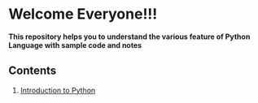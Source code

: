 # Welcome Everyone!!!


**This repository helps you to understand the various feature of Python Language with sample code and notes**

## Contents

1. [Introduction to Python](introduction.md)